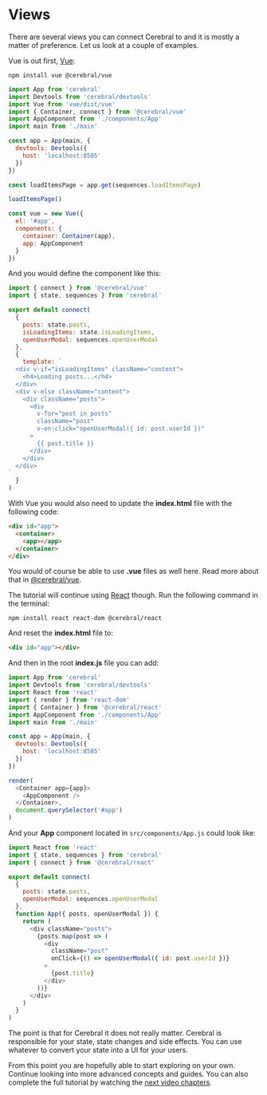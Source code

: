 # Views

There are several views you can connect Cerebral to and it is mostly a matter of preference. Let us look at a couple of examples.

Vue is out first, [Vue](https://vuejs.org/):

`npm install vue @cerebral/vue`

```js
import App from 'cerebral'
import Devtools from 'cerebral/devtools'
import Vue from 'vue/dist/vue'
import { Container, connect } from '@cerebral/vue'
import AppComponent from './components/App'
import main from './main'

const app = App(main, {
  devtools: Devtools({
    host: 'localhost:8585'
  })
})

const loadItemsPage = app.get(sequences.loadItemsPage)

loadItemsPage()

const vue = new Vue({
  el: '#app',
  components: {
    container: Container(app),
    app: AppComponent
  }
})
```

And you would define the component like this:

```js
import { connect } from '@cerebral/vue'
import { state, sequences } from 'cerebral'

export default connect(
  {
    posts: state.posts,
    isLoadingItems: state.isLoadingItems,
    openUserModal: sequences.openUserModal
  },
  {
    template: `
  <div v-if="isLoadingItems" className="content">
    <h4>Loading posts...</h4>
  </div>
  <div v-else className="content">
    <div className="posts">
      <div
        v-for="post in posts"
        className="post"
        v-on:click="openUserModal({ id: post.userId })"
      >
        {{ post.title }}
      </div>
    </div>
  </div>
`
  }
)
```

With Vue you would also need to update the **index.html** file with the following code:

```html
<div id="app">
  <container>
    <app></app>
  </container>
</div>
```

You would of course be able to use **.vue** files as well here. Read more about that in [@cerebral/vue](/views/vue.html).

The tutorial will continue using [React](https://reactjs.org/) though. Run the following command in the terminal:

`npm install react react-dom @cerebral/react`

And reset the **index.html** file to:

```html
<div id="app"></div>
```

And then in the root **index.js** file you can add:

```js
import App from 'cerebral'
import Devtools from 'cerebral/devtools'
import React from 'react'
import { render } from 'react-dom'
import { Container } from '@cerebral/react'
import AppComponent from './components/App'
import main from './main'

const app = App(main, {
  devtools: Devtools({
    host: 'localhost:8585'
  })
})

render(
  <Container app={app}>
    <AppComponent />
  </Container>,
  document.querySelector('#app')
)
```

And your **App** component located in `src/components/App.js` could look like:

```js
import React from 'react'
import { state, sequences } from 'cerebral'
import { connect } from '@cerebral/react'

export default connect(
  {
    posts: state.posts,
    openUserModal: sequences.openUserModal
  },
  function App({ posts, openUserModal }) {
    return (
      <div className="posts">
        {posts.map(post => (
          <div
            className="post"
            onClick={() => openUserModal({ id: post.userId })}
          >
            {post.title}
          </div>
        ))}
      </div>
    )
  }
)
```

The point is that for Cerebral it does not really matter. Cerebral is responsible for your state, state changes and side effects. You can use whatever to convert your state into a UI for your users.

From this point you are hopefully able to start exploring on your own. Continue looking into more advanced concepts and guides. You can also complete the full tutorial by watching the [next video chapters]().
